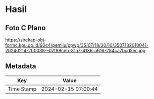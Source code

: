 # Hasil

## Foto C Plano

https://sirekap-obj-formc.kpu.go.id/92c4/pemilu/ppwp/35/07/18/20/10/3507182010041-20240214-200038--07f99ceb-31a7-4136-a616-284ca7bcd5ec.jpg


## Metadata

| Key        | Value               |
| ---------- | ------------------- |
| Time Stamp | 2024-02-15 07:00:44 |



